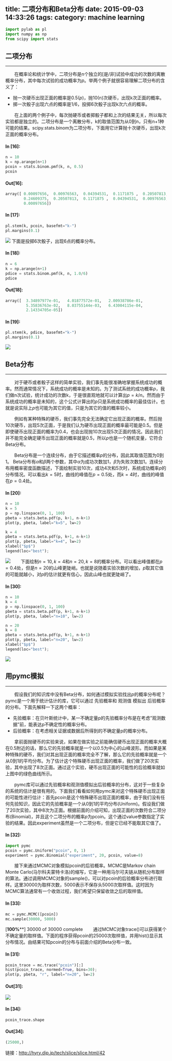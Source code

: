 title: 二项分布和Beta分布
date: 2015-09-03 14:33:26
tags:
category: machine learning
---
```python
import pylab as pl
import numpy as np
from scipy import stats
```
## 二项分布
------------------
　　在概率论和统计学中，二项分布是n个独立的[是/非]试验中成功的次数的离散概率分布，其中每次试验的成功概率为$p$。举两个例子就很容易理解二项分布的含义了：

- 抛一次硬币出现正面的概率是0.5($p$)，抛10(n)次硬币，出现k次正面的概率。
- 掷一次骰子出现六点的概率是1/6，投掷6次骰子出现k次六点的概率。

　　在上面的两个例子中，每次抛硬币或者掷骰子都和上次的结果无关，所以每次实验都是独立的。二项分布是一个离散分布，k的取值范围为从0到n，只有n+1种可能的结果。scipy.stats.binom为二项分布，下面用它计算抛十次硬币，出现k次正面的概率分布。

#### In [16]:
```python
n = 10
k = np.arange(n+1)
pcoin = stats.binom.pmf(k, n, 0.5)
pcoin
```
#### Out[16]:
```python
array([ 0.00097656,  0.00976563,  0.04394531,  0.1171875 ,  0.20507813,
        0.24609375,  0.20507813,  0.1171875 ,  0.04394531,  0.00976563,
        0.00097656])
```
#### In [17]:
```python
pl.stem(k, pcoin, basefmt="k-")
pl.margins(0.1)
```
![](/images/algo/ssss.png)
下面是投掷6次骰子，出现6点的概率分布。

#### In [18]:
```python
n = 6
k = np.arange(n+1)
pdice = stats.binom.pmf(k, n, 1.0/6)
pdice
```
#### Out[18]:
```python
array([  3.34897977e-01,   4.01877572e-01,   2.00938786e-01,
         5.35836763e-02,   8.03755144e-03,   6.43004115e-04,
         2.14334705e-05])
```
#### In [19]:
```python
pl.stem(k, pdice, basefmt="k-")
pl.margins(0.1)
```
![](/images/algo/ssss1.png)
## Beta分布
----------------------

　　对于硬币或者骰子这样的简单实验，我们事先能很准确地掌握系统成功的概率。然而通常情况下，系统成功的概率是未知的。为了测试系统的成功概率$p$，我们做n次试验，统计成功的次数k，于是很直观地就可以计算出$p = k/n$。然而由于系统成功的概率是未知的，这个公式计算出的$p$只是系统成功概率的最佳估计。也就是说实际上$p$也可能为其它的值，只是为其它的值的概率较小。

　　例如有某种特殊的硬币，我们事先完全无法确定它出现正面的概率。然后抛10次硬币，出现5次正面，于是我们认为硬币出现正面的概率最可能是0.5。但是即使硬币出现正面的概率为0.4，也会出现抛10次出现5次正面的情况。因此我们并不能完全确定硬币出现正面的概率就是0.5，所以$p$也是一个随机变量，它符合Beta分布。

　　Beta分布是一个连续分布，由于它描述概率$p$的分布，因此其取值范围为0到1。 Beta分布有$\alpha$和$\beta$两个参数，其中$\alpha$为成功次数加1，$\beta$为失败次数加1。连续分布用概率密度函数描述，下面绘制实验10次，成功4次和5次时，系统成功概率$p$的分布情况。可以看出$k=5$时，曲线的峰值在$p=0.5$处，而$k=4$时，曲线的峰值在$p=0.4$处。

#### In [20]:
```python
n = 10
k = 5
p = np.linspace(0, 1, 100)
pbeta = stats.beta.pdf(p, k+1, n-k+1)
plot(p, pbeta, label="k=5", lw=2)

k = 4
pbeta = stats.beta.pdf(p, k+1, n-k+1)
plot(p, pbeta, label="k=4", lw=2)
xlabel("$p$")
legend(loc="best");
```
![](/images/algo/ssss3.png)
　　下面绘制$n=10, k=4$和$n=20, k=8$的概率分布。可以看出峰值都在$p=0.4$处，但是$n=20$的山峰更陡峭。也就是说随着实验次数的增加，$p$取其它值的可能就越小，对$p$的估计就更有信心，因此山峰也就更陡峭了。

#### In [30]:
```python
n = 10
k = 4
p = np.linspace(0, 1, 100)
pbeta = stats.beta.pdf(p, k+1, n-k+1)
plot(p, pbeta, label="n=10", lw=2)

n = 20
k = 8
pbeta = stats.beta.pdf(p, k+1, n-k+1)
plot(p, pbeta, label="n=20", lw=2)
xlabel("$p$")
legend(loc="best");
```
![](/images/algo/ssss4.png)

## 用pymc模拟
---------

　　假设我们的知识库中没有Beta分布，如何通过模拟实验找出$p$的概率分布呢？pymc是一个用于统计估计的库，它可以通过 先验概率和 观测值 模拟出 后验概率 的分布。下面先解释一下这两个概率：

- 先验概率：在贝叶斯统计中，某一不确定量p的先验概率分布是在考虑”观测数据”前，能表达p不确定性的概率分布。
- 后验概率：在考虑相关证据或数据后所得到的不确定量p的概率分布。

　　拿前面抛硬币的实验来说，如果在做实验之前能确信硬币出现正面的概率大概在0.5附近的话，那么它的先验概率就是一个以0.5为中心的山峰波形。而如果是某种特殊的硬币，我们对其出现正面的概率完全不了解，那么它的先验概率就是一个从0到1的平均分布。为了估计这个特殊硬币出现正面的概率，我们做了20次实验，其中出现了8次正面。通过这个实验，硬币出现正面的可能性的后验概率就如上图中的绿色曲线所示。

　　pymc库可以通过先验概率和观测值模拟出后验概率的分布，这对于一些复杂的系统的估计是很有用的。下面我们看看如何用pymc来对这个特殊硬币出现正面的可能性进行估计：首先pcoin是这个特殊硬币出现正面的概率，由于我们没有任何先验知识，因此它的先验概率是一个从0到1的平均分布(Uniform)。假设我们做了20次实验，其中8次为正面。根据前面的介绍可知，出现正面的次数符合二项分布(Binomial)，并且这个二项分布的概率$p$为pcoin。这个通过value参数指定了实验的结果。因此experiment虽然是一个二项分布，但是它已经不能取其它值了。
#### In [32]:
```python
import pymc
pcoin = pymc.Uniform("pcoin", 0, 1)
experiment = pymc.Binomial("experiment", 20, pcoin, value=8)
```
　　接下来通过MCMC对象模拟pcoin的后验概率。MCMC是Markov chain Monte Carlo(马尔科夫蒙特卡洛)的缩写，它是一种用马尔可夫链从随机分布取样的算法。通过调用MCMC对象的sample()，可以对pcoin的后验概率分布进行取样。这里30000为取样次数，5000表示不保存头5000次取样值。这时因为MCMC算法通常有一个收敛过程，我们希望只保留收敛之后的取样值。

#### In [33]:
```python
mc = pymc.MCMC([pcoin])
mc.sample(30000, 5000)
 ```
[****************100%******************]  30000 of 30000 complete
　　通过MCMC对象trace()可以获得某个不确定量的取样值。下面的程序获得pcoin的25000次取样值，并用hist()显示其分布情况。由结果可知pcoin的分布与前面介绍的Beta分布一致。

#### In [31]:
```python
pcoin_trace = mc.trace("pcoin")[:]
hist(pcoin_trace, normed=True, bins=30);
plot(p, pbeta, "r", label="n=20", lw=2)
```
#### Out[31]:

![](/images/algo/ssss5.png)
#### In [34]:
```python
pcoin_trace.shape
```
#### Out[34]:
```python
(25000,)
```
链接：http://hyry.dip.jp/tech/slice/slice.html/42

